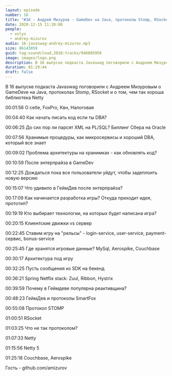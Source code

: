 ```yaml
---
layout: episode
number: 16
title: "#16 - Андрей Мизуров - GameDev на Java, протоколы Stomp, RSocket и чем хорош Netty"
date: 2020-12-15 11:28:08
people:
  - volyx
  - andrey-mizurov
audio: 16-javaswag-andrey-mizurov.mp3
size: 86143059
guid: tag:soundcloud,2010:tracks/946805950
image: images/logo.png
description: В 16 выпуске подкаста Javaswag поговорили с Андреем Мизуровым о GameDeve на Java, протоколах Stomp, RSocket и о том, чем так хороша библиотека Netty
duration: 01:29:44
draft: false
---
```


В 16 выпуске подкаста Javaswag поговорили с Андреем Мизуровым о GameDeve на Java, протоколах Stomp, RSocket и о том, чем так хороша библиотека Netty



00:01:56 О себе, FoxPro, Квн, Налоговая

00:04:40 Как начать писать код если ты DBA?

00:06:25 До сих пор ли парсят XML на PL/SQL? Биллинг Сбера на Oracle

00:07:56 Хранимые процедуры, как микросервисы и хороший DBA, который все знает

00:09:02 Проблема архитектуры на хранимках - как обновлять код?

00:10:59 После энтерпрайза в GameDev

00:12:25 Дождаться пока все пользователи уйдут, чтобы задеплоить новую версию

00:15:07 Что удивило в ГеймДев после энтерпрайза?

00:17:09 Как начинается разработка игры? Откуда приходит идея, прототип?

00:19:19 Кто выбирает технологии, на которых будет написана игра?

00:20:15 Клиентские движки vs сервер

00:22:45 Ставим игру на "рельсы" - login-service, user-service, payment-сервис, bonus-service

00:25:45 Где хранятся игровые данные? MySql, Aerospike, Couchbase

00:30:17 Архитектура под игру

00:32:25 Пусть сообщения из SDK на бекенд

00:36:21 Spring Netflix stack: Zuul, Ribbon, Hystrix

00:39:59 Почему в Геймдеве популярна реактивщина?

00:48:23 ГеймДев и протоколы SmartFox

00:55:08 Протокол STOMP

01:00:51 RSocket

01:03:25 Что не так протоколом?

01:07:33 Netty

01:15:56 Netty 5

01:25:18 Couchbase, Aerospike





Гость - github.com/amizurov